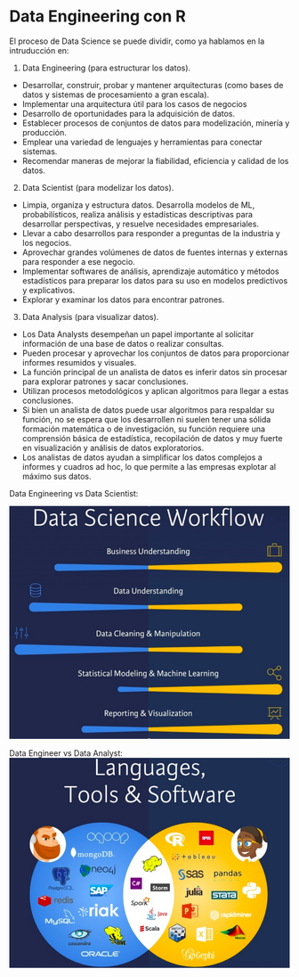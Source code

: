 # Data Engineering con R

El proceso de Data Science se puede dividir, como ya hablamos en la intruducción en:

1. Data Engineering (para estructurar los datos).

* Desarrollar, construir, probar y mantener arquitecturas (como bases de datos y sistemas de procesamiento a gran escala).
* Implementar una arquitectura útil para los casos de negocios
* Desarrollo de oportunidades para la adquisición de datos.
* Establecer procesos de conjuntos de datos para modelización, minería y producción.
* Emplear una variedad de lenguajes y herramientas para conectar sistemas.
* Recomendar maneras de mejorar la fiabilidad, eficiencia y calidad de los datos.

2. Data Scientist (para modelizar los datos). 

* Limpia, organiza y estructura datos. Desarrolla modelos de ML, probabilísticos, realiza análisis y estadísticas descriptivas para desarrollar perspectivas, y resuelve necesidades empresariales.
* Llevar a cabo desarrollos para responder a preguntas de la industria y los negocios.
* Aprovechar grandes volúmenes de datos de fuentes internas y externas para responder a ese negocio.
* Implementar softwares de análisis, aprendizaje automático y métodos estadísticos para preparar los datos para su uso en modelos predictivos y explicativos.
* Explorar y examinar los datos para encontrar patrones.


3. Data Analysis (para visualizar datos). 

* Los Data Analysts desempeñan un papel importante al solicitar información de una base de datos o realizar consultas.
* Pueden procesar y aprovechar los conjuntos de datos para proporcionar informes resumidos y visuales.
* La función principal de un analista de datos es inferir datos sin procesar para explorar patrones y sacar conclusiones.
* Utilizan procesos metodológicos y aplican algoritmos para llegar a estas conclusiones.
* Si bien un analista de datos puede usar algoritmos para respaldar su función, no se espera que los desarrollen ni suelen tener una sólida formación matemática o de investigación, su función requiere una comprensión básica de estadística, recopilación de datos y muy fuerte en visualización y análisis de datos exploratorios.
* Los analistas de datos ayudan a simplificar los datos complejos a informes y cuadros ad hoc, lo que permite a las empresas explotar al máximo sus datos. 




Data Engineering vs Data Scientist:

![comparacion](media/enginerring-vs-datascienties.PNG)

Data Engineer vs Data Analyst:
![comparacion2](media/datascienties-vs-dataanalist.PNG)
